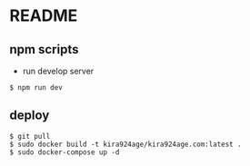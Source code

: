 # README

## npm scripts

- run develop server

```
$ npm run dev
```

## deploy

```
$ git pull
$ sudo docker build -t kira924age/kira924age.com:latest .
$ sudo docker-compose up -d
```

